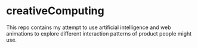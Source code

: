# creativeComputing


This repo contains my attempt to use artificial intelligence and web animations to explore different interaction patterns of product people might use.
